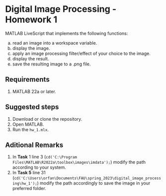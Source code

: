 # Digital Image Processing - Homework 1 
MATLAB LiveScript that implements the following functions: 

<ol type="a">
  <li>read an image into a workspace variable.</li>
  <li>display the image.</li>
  <li>apply an image processing filter/effect of your choice to the image.</li>
  <li>display the result.</li>
  <li>save the resulting image to a .png file.</li>
</ol>

## Requirements
1. MATLAB 22a or later.


## Suggested steps
1. Download or clone the repository.
2. Open MATLAB.
3. Run the ```hw_1.mlx```.

## Aditional Remarks
1. In **Task** 1 line 3 (```cd('C:\Program Files\MATLAB\R2022a\toolbox\images\imdata');```) modify the path according to your system. 
2. In **Task 5** line 31 (```cd('C:\Users\orfan\Documents\FAU\spring_2023\digital_image_processing\hw_1');```) modify the path accordingly to save the image in your preferred folder.
